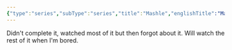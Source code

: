 ```yaml
---
{"type":"series","subType":"series","title":"Mashle","englishTitle":"Mashle: Magic and Muscles","year":2023,"dataSource":"MALAPI","url":"https://myanimelist.net/anime/52211/Mashle","id":52211,"genres":["Action","Comedy","Fantasy"],"studios":["A-1 Pictures"],"episodes":12,"duration":"23 min per ep","onlineRating":7.68,"actors":null,"image":"https://cdn.myanimelist.net/images/anime/1218/135107.jpg","released":true,"streamingServices":["Crunchyroll","Ani-One Asia","Aniplus TV"],"airing":true,"airedFrom":"08/04/2023","airedTo":"01/01/1970","watched":false,"lastWatched":"","personalRating":0,"tags":["mediaDB/tv/series"],"dg-publish":true,"permalink":"/media-db/series/mashle-2023/","dgPassFrontmatter":true,"noteIcon":"1","created":"2023-11-14T21:08:36.091+05:30","updated":"2023-12-10T09:47:23.671+05:30"}
---
```


Didn't complete it, watched most of it but then forgot about it. Will watch the rest of it when I'm bored.